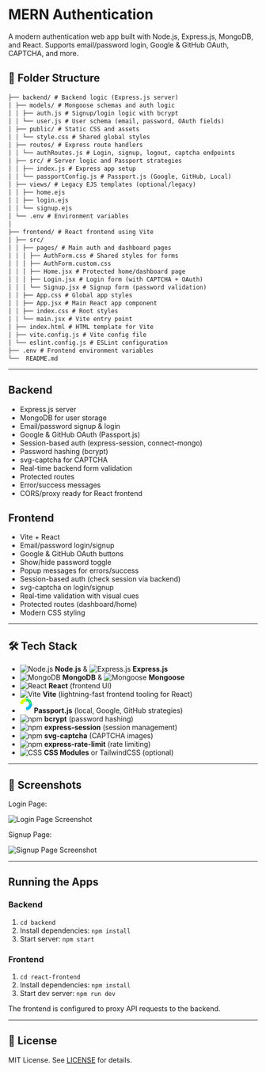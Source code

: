 # MERN Authentication

A modern authentication web app built with Node.js, Express.js, MongoDB, and React. Supports email/password login, Google & GitHub OAuth, CAPTCHA, and more.

## 📁 Folder Structure
```
├── backend/ # Backend logic (Express.js server)
│ ├── models/ # Mongoose schemas and auth logic
│ │ ├── auth.js # Signup/login logic with bcrypt
│ │ └── user.js # User schema (email, password, OAuth fields)
│ ├── public/ # Static CSS and assets
│ │ └── style.css # Shared global styles
│ ├── routes/ # Express route handlers
│ │ └── authRoutes.js # Login, signup, logout, captcha endpoints
│ ├── src/ # Server logic and Passport strategies
│ │ ├── index.js # Express app setup
│ │ └── passportConfig.js # Passport.js (Google, GitHub, Local)
│ ├── views/ # Legacy EJS templates (optional/legacy)
│ │ ├── home.ejs
│ │ ├── login.ejs
│ │ └── signup.ejs
│ └── .env # Environment variables
│
├── frontend/ # React frontend using Vite
│ ├── src/
│ │ ├── pages/ # Main auth and dashboard pages
│ │ │ ├── AuthForm.css # Shared styles for forms
│ │ │ ├── AuthForm.custom.css
│ │ │ ├── Home.jsx # Protected home/dashboard page
│ │ │ ├── Login.jsx # Login form (with CAPTCHA + OAuth)
│ │ │ └── Signup.jsx # Signup form (password validation)
│ │ ├── App.css # Global app styles
│ │ ├── App.jsx # Main React app component
│ │ ├── index.css # Root styles
│ │ └── main.jsx # Vite entry point
│ ├── index.html # HTML template for Vite
│ ├── vite.config.js # Vite config file
│ └── eslint.config.js # ESLint configuration
├── .env # Frontend environment variables
└──  README.md 
```

---

## Backend
- Express.js server
- MongoDB for user storage
- Email/password signup & login
- Google & GitHub OAuth (Passport.js)
- Session-based auth (express-session, connect-mongo)
- Password hashing (bcrypt)
- svg-captcha for CAPTCHA
- Real-time backend form validation
- Protected routes
- Error/success messages
- CORS/proxy ready for React frontend

## Frontend
- Vite + React
- Email/password login/signup
- Google & GitHub OAuth buttons
- Show/hide password toggle
- Popup messages for errors/success
- Session-based auth (check session via backend)
- svg-captcha on login/signup
- Real-time validation with visual cues
- Protected routes (dashboard/home)
- Modern CSS styling

---

## 🛠️ Tech Stack

- <img src="https://cdn.jsdelivr.net/gh/devicons/devicon/icons/nodejs/nodejs-original.svg" alt="Node.js" width="24"/> **Node.js** & <img src="https://cdn.jsdelivr.net/gh/devicons/devicon/icons/express/express-original.svg" alt="Express.js" width="24"/> **Express.js**
- <img src="https://cdn.jsdelivr.net/gh/devicons/devicon/icons/mongodb/mongodb-original.svg" alt="MongoDB" width="24"/> **MongoDB** & <img src="https://cdn.jsdelivr.net/gh/devicons/devicon/icons/mongoose/mongoose-original.svg" alt="Mongoose" width="24"/> **Mongoose**
- <img src="https://cdn.jsdelivr.net/gh/devicons/devicon/icons/react/react-original.svg" alt="React" width="24"/> **React** (frontend UI)
- <img src="https://vitejs.dev/logo.svg" alt="Vite" width="24"/> **Vite** (lightning-fast frontend tooling for React)
- <img src="https://github.com/patil-prajwal/Tech-Stack-Icons/blob/main/Icons/passport.svg" alt="Passport.js" width="24"/> **Passport.js** (local, Google, GitHub strategies)
- <img src="https://cdn.jsdelivr.net/gh/devicons/devicon/icons/npm/npm-original-wordmark.svg" alt="npm" width="24"/> **bcrypt** (password hashing)
- <img src="https://cdn.jsdelivr.net/gh/devicons/devicon/icons/npm/npm-original-wordmark.svg" alt="npm" width="24"/> **express-session** (session management)
- <img src="https://cdn.jsdelivr.net/gh/devicons/devicon/icons/npm/npm-original-wordmark.svg" alt="npm" width="24"/> **svg-captcha** (CAPTCHA images)
- <img src="https://cdn.jsdelivr.net/gh/devicons/devicon/icons/npm/npm-original-wordmark.svg" alt="npm" width="24"/> **express-rate-limit** (rate limiting)
- <img src="https://cdn.jsdelivr.net/gh/devicons/devicon/icons/css3/css3-original.svg" alt="CSS" width="24"/> **CSS Modules** or TailwindCSS (optional)

---

## 📸 Screenshots

Login Page: 

![Login Page Screenshot](https://github.com/user-attachments/assets/17a83faf-cacc-4c25-a88c-63d3684bfc86)

Signup Page:

![Signup Page Screenshot](https://github.com/user-attachments/assets/6638ffe3-b708-41c7-a6e2-3474b5db4f86)

---

## Running the Apps

### Backend
1. `cd backend`
2. Install dependencies: `npm install`
3. Start server: `npm start`

### Frontend
1. `cd react-frontend`
2. Install dependencies: `npm install`
3. Start dev server: `npm run dev`

The frontend is configured to proxy API requests to the backend.

---

## 📝 License

MIT License. See [LICENSE](LICENSE) for details.
